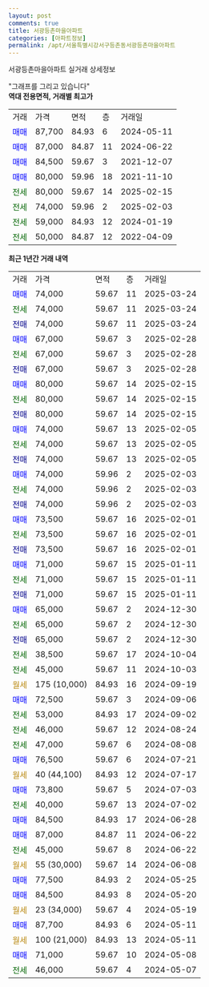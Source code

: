 ```yaml
---
layout: post
comments: true
title: 서광등촌마을아파트
categories: [아파트정보]
permalink: /apt/서울특별시강서구등촌동서광등촌마을아파트
---
```


서광등촌마을아파트 실거래 상세정보

<script type="text/javascript">
  google.charts.load('current', {'packages':['line', 'corechart']});
  google.charts.setOnLoadCallback(drawChart);

  function drawChart() {
    var data = new google.visualization.DataTable();
    data.addColumn('date', '거래일');
    data.addColumn('number', "매매");
    data.addColumn('number', "전세");
    data.addColumn('number', "전매");

    data.addRows([[new Date(Date.parse("2025-03-24")), 74000, null, null], [new Date(Date.parse("2025-03-24")), null, 74000, null], [new Date(Date.parse("2025-03-24")), null, null, 74000], [new Date(Date.parse("2025-02-28")), 67000, null, null], [new Date(Date.parse("2025-02-28")), null, 67000, null], [new Date(Date.parse("2025-02-28")), null, null, 67000], [new Date(Date.parse("2025-02-15")), 80000, null, null], [new Date(Date.parse("2025-02-15")), null, 80000, null], [new Date(Date.parse("2025-02-15")), null, null, 80000], [new Date(Date.parse("2025-02-05")), 74000, null, null], [new Date(Date.parse("2025-02-05")), null, 74000, null], [new Date(Date.parse("2025-02-05")), null, null, 74000], [new Date(Date.parse("2025-02-03")), 74000, null, null], [new Date(Date.parse("2025-02-03")), null, 74000, null], [new Date(Date.parse("2025-02-03")), null, null, 74000], [new Date(Date.parse("2025-02-01")), 73500, null, null], [new Date(Date.parse("2025-02-01")), null, 73500, null], [new Date(Date.parse("2025-02-01")), null, null, 73500], [new Date(Date.parse("2025-01-11")), 71000, null, null], [new Date(Date.parse("2025-01-11")), null, 71000, null], [new Date(Date.parse("2025-01-11")), null, null, 71000], [new Date(Date.parse("2024-12-30")), 65000, null, null], [new Date(Date.parse("2024-12-30")), null, 65000, null], [new Date(Date.parse("2024-12-30")), null, null, 65000], [new Date(Date.parse("2024-10-04")), null, 38500, null], [new Date(Date.parse("2024-10-03")), null, 45000, null], [new Date(Date.parse("2024-09-19")), null, null, null], [new Date(Date.parse("2024-09-06")), 72500, null, null], [new Date(Date.parse("2024-09-02")), null, 53000, null], [new Date(Date.parse("2024-08-24")), null, 46000, null], [new Date(Date.parse("2024-08-08")), null, 47000, null], [new Date(Date.parse("2024-07-21")), 76500, null, null], [new Date(Date.parse("2024-07-17")), null, null, null], [new Date(Date.parse("2024-07-03")), 73800, null, null], [new Date(Date.parse("2024-07-02")), null, 40000, null], [new Date(Date.parse("2024-06-28")), 84500, null, null], [new Date(Date.parse("2024-06-22")), 87000, null, null], [new Date(Date.parse("2024-06-22")), null, 45000, null], [new Date(Date.parse("2024-06-08")), null, null, null], [new Date(Date.parse("2024-05-25")), 77500, null, null], [new Date(Date.parse("2024-05-20")), 84500, null, null], [new Date(Date.parse("2024-05-19")), null, null, null], [new Date(Date.parse("2024-05-11")), 87700, null, null], [new Date(Date.parse("2024-05-11")), null, null, null], [new Date(Date.parse("2024-05-08")), 71000, null, null], [new Date(Date.parse("2024-05-07")), null, 46000, null]]);

    var options = {
      hAxis: {
        format: 'yyyy/MM/dd'
      },    
      lineWidth: 0,
      pointsVisible: true,    
      title: '최근 1년간 유형별 실거래가 분포',
      legend: { position: 'bottom' }
    };

    var formatter = new google.visualization.NumberFormat({pattern:'###,###'} );
    formatter.format(data, 1);
    formatter.format(data, 2);
    
    setTimeout(function() {
        var chart = new google.visualization.LineChart(document.getElementById('columnchart_material'));
        chart.draw(data, (options));
        document.getElementById('loading').style.display = 'none';
    }, 200);
  }
</script>


<div id="loading" style="z-index:20; display: block; margin-left: 0px">"그래프를 그리고 있습니다"</div>
<div id="columnchart_material" style="width: 95%; margin-left: 0px; display: block"></div>
<!-- contents start -->
<b>역대 전용면적, 거래별 최고가</b>
<table class="sortable">
    <tr>
      <td>거래</td>
      <td>가격</td>
      <td>면적</td>
      <td>층</td>
      <td>거래일</td>
    </tr>
        <tr>
          <td><a style="color: blue">매매</a></td>
          <td>87,700</td>
          <td>84.93</td>
          <td>6</td>
          <td>2024-05-11</td>
        </tr>            <tr>
          <td><a style="color: blue">매매</a></td>
          <td>87,000</td>
          <td>84.87</td>
          <td>11</td>
          <td>2024-06-22</td>
        </tr>            <tr>
          <td><a style="color: blue">매매</a></td>
          <td>84,500</td>
          <td>59.67</td>
          <td>3</td>
          <td>2021-12-07</td>
        </tr>            <tr>
          <td><a style="color: blue">매매</a></td>
          <td>80,000</td>
          <td>59.96</td>
          <td>18</td>
          <td>2021-11-10</td>
        </tr>        
        <tr>
              <td><a style="color: darkgreen">전세</a></td>
              <td>80,000</td>
              <td>59.67</td>
              <td>14</td>
              <td>2025-02-15</td>
            </tr>            <tr>
              <td><a style="color: darkgreen">전세</a></td>
              <td>74,000</td>
              <td>59.96</td>
              <td>2</td>
              <td>2025-02-03</td>
            </tr>            <tr>
              <td><a style="color: darkgreen">전세</a></td>
              <td>59,000</td>
              <td>84.93</td>
              <td>12</td>
              <td>2024-01-19</td>
            </tr>            <tr>
              <td><a style="color: darkgreen">전세</a></td>
              <td>50,000</td>
              <td>84.87</td>
              <td>12</td>
              <td>2022-04-09</td>
            </tr>        
    
</table>

<b>최근 1년간 거래 내역</b>

<table class="sortable">
    <tr>
      <td>거래</td>
      <td>가격</td>
      <td>면적</td>
      <td>층</td>
      <td>거래일</td>
    </tr>
    <tr>
      <td><a style="color: blue">매매</a></td>
      <td>74,000</td>
      <td>59.67</td>
      <td>11</td>
      <td>2025-03-24</td>
    </tr>          <tr>
      <td><a style="color: darkgreen">전세</a></td>
      <td>74,000</td>
      <td>59.67</td>
      <td>11</td>
      <td>2025-03-24</td>
    </tr>          <tr>
      <td><a style="color: darkblue">전매</a></td>
      <td>74,000</td>
      <td>59.67</td>
      <td>11</td>
      <td>2025-03-24</td>
    </tr>          <tr>
      <td><a style="color: blue">매매</a></td>
      <td>67,000</td>
      <td>59.67</td>
      <td>3</td>
      <td>2025-02-28</td>
    </tr>          <tr>
      <td><a style="color: darkgreen">전세</a></td>
      <td>67,000</td>
      <td>59.67</td>
      <td>3</td>
      <td>2025-02-28</td>
    </tr>          <tr>
      <td><a style="color: darkblue">전매</a></td>
      <td>67,000</td>
      <td>59.67</td>
      <td>3</td>
      <td>2025-02-28</td>
    </tr>          <tr>
      <td><a style="color: blue">매매</a></td>
      <td>80,000</td>
      <td>59.67</td>
      <td>14</td>
      <td>2025-02-15</td>
    </tr>          <tr>
      <td><a style="color: darkgreen">전세</a></td>
      <td>80,000</td>
      <td>59.67</td>
      <td>14</td>
      <td>2025-02-15</td>
    </tr>          <tr>
      <td><a style="color: darkblue">전매</a></td>
      <td>80,000</td>
      <td>59.67</td>
      <td>14</td>
      <td>2025-02-15</td>
    </tr>          <tr>
      <td><a style="color: blue">매매</a></td>
      <td>74,000</td>
      <td>59.67</td>
      <td>13</td>
      <td>2025-02-05</td>
    </tr>          <tr>
      <td><a style="color: darkgreen">전세</a></td>
      <td>74,000</td>
      <td>59.67</td>
      <td>13</td>
      <td>2025-02-05</td>
    </tr>          <tr>
      <td><a style="color: darkblue">전매</a></td>
      <td>74,000</td>
      <td>59.67</td>
      <td>13</td>
      <td>2025-02-05</td>
    </tr>          <tr>
      <td><a style="color: blue">매매</a></td>
      <td>74,000</td>
      <td>59.96</td>
      <td>2</td>
      <td>2025-02-03</td>
    </tr>          <tr>
      <td><a style="color: darkgreen">전세</a></td>
      <td>74,000</td>
      <td>59.96</td>
      <td>2</td>
      <td>2025-02-03</td>
    </tr>          <tr>
      <td><a style="color: darkblue">전매</a></td>
      <td>74,000</td>
      <td>59.96</td>
      <td>2</td>
      <td>2025-02-03</td>
    </tr>          <tr>
      <td><a style="color: blue">매매</a></td>
      <td>73,500</td>
      <td>59.67</td>
      <td>16</td>
      <td>2025-02-01</td>
    </tr>          <tr>
      <td><a style="color: darkgreen">전세</a></td>
      <td>73,500</td>
      <td>59.67</td>
      <td>16</td>
      <td>2025-02-01</td>
    </tr>          <tr>
      <td><a style="color: darkblue">전매</a></td>
      <td>73,500</td>
      <td>59.67</td>
      <td>16</td>
      <td>2025-02-01</td>
    </tr>          <tr>
      <td><a style="color: blue">매매</a></td>
      <td>71,000</td>
      <td>59.67</td>
      <td>15</td>
      <td>2025-01-11</td>
    </tr>          <tr>
      <td><a style="color: darkgreen">전세</a></td>
      <td>71,000</td>
      <td>59.67</td>
      <td>15</td>
      <td>2025-01-11</td>
    </tr>          <tr>
      <td><a style="color: darkblue">전매</a></td>
      <td>71,000</td>
      <td>59.67</td>
      <td>15</td>
      <td>2025-01-11</td>
    </tr>          <tr>
      <td><a style="color: blue">매매</a></td>
      <td>65,000</td>
      <td>59.67</td>
      <td>2</td>
      <td>2024-12-30</td>
    </tr>          <tr>
      <td><a style="color: darkgreen">전세</a></td>
      <td>65,000</td>
      <td>59.67</td>
      <td>2</td>
      <td>2024-12-30</td>
    </tr>          <tr>
      <td><a style="color: darkblue">전매</a></td>
      <td>65,000</td>
      <td>59.67</td>
      <td>2</td>
      <td>2024-12-30</td>
    </tr>          <tr>
      <td><a style="color: darkgreen">전세</a></td>
      <td>38,500</td>
      <td>59.67</td>
      <td>17</td>
      <td>2024-10-04</td>
    </tr>          <tr>
      <td><a style="color: darkgreen">전세</a></td>
      <td>45,000</td>
      <td>59.67</td>
      <td>11</td>
      <td>2024-10-03</td>
    </tr>          <tr>
      <td><a style="color: darkgoldenrod">월세</a></td>
      <td>175 (10,000)</td>
      <td>84.93</td>
      <td>16</td>
      <td>2024-09-19</td>
    </tr>          <tr>
      <td><a style="color: blue">매매</a></td>
      <td>72,500</td>
      <td>59.67</td>
      <td>3</td>
      <td>2024-09-06</td>
    </tr>          <tr>
      <td><a style="color: darkgreen">전세</a></td>
      <td>53,000</td>
      <td>84.93</td>
      <td>17</td>
      <td>2024-09-02</td>
    </tr>          <tr>
      <td><a style="color: darkgreen">전세</a></td>
      <td>46,000</td>
      <td>59.67</td>
      <td>12</td>
      <td>2024-08-24</td>
    </tr>          <tr>
      <td><a style="color: darkgreen">전세</a></td>
      <td>47,000</td>
      <td>59.67</td>
      <td>6</td>
      <td>2024-08-08</td>
    </tr>          <tr>
      <td><a style="color: blue">매매</a></td>
      <td>76,500</td>
      <td>59.67</td>
      <td>6</td>
      <td>2024-07-21</td>
    </tr>          <tr>
      <td><a style="color: darkgoldenrod">월세</a></td>
      <td>40 (44,100)</td>
      <td>84.93</td>
      <td>12</td>
      <td>2024-07-17</td>
    </tr>          <tr>
      <td><a style="color: blue">매매</a></td>
      <td>73,800</td>
      <td>59.67</td>
      <td>5</td>
      <td>2024-07-03</td>
    </tr>          <tr>
      <td><a style="color: darkgreen">전세</a></td>
      <td>40,000</td>
      <td>59.67</td>
      <td>13</td>
      <td>2024-07-02</td>
    </tr>          <tr>
      <td><a style="color: blue">매매</a></td>
      <td>84,500</td>
      <td>84.93</td>
      <td>17</td>
      <td>2024-06-28</td>
    </tr>          <tr>
      <td><a style="color: blue">매매</a></td>
      <td>87,000</td>
      <td>84.87</td>
      <td>11</td>
      <td>2024-06-22</td>
    </tr>          <tr>
      <td><a style="color: darkgreen">전세</a></td>
      <td>45,000</td>
      <td>59.67</td>
      <td>8</td>
      <td>2024-06-22</td>
    </tr>          <tr>
      <td><a style="color: darkgoldenrod">월세</a></td>
      <td>55 (30,000)</td>
      <td>59.67</td>
      <td>14</td>
      <td>2024-06-08</td>
    </tr>          <tr>
      <td><a style="color: blue">매매</a></td>
      <td>77,500</td>
      <td>84.93</td>
      <td>2</td>
      <td>2024-05-25</td>
    </tr>          <tr>
      <td><a style="color: blue">매매</a></td>
      <td>84,500</td>
      <td>84.93</td>
      <td>8</td>
      <td>2024-05-20</td>
    </tr>          <tr>
      <td><a style="color: darkgoldenrod">월세</a></td>
      <td>23 (34,000)</td>
      <td>59.67</td>
      <td>4</td>
      <td>2024-05-19</td>
    </tr>          <tr>
      <td><a style="color: blue">매매</a></td>
      <td>87,700</td>
      <td>84.93</td>
      <td>6</td>
      <td>2024-05-11</td>
    </tr>          <tr>
      <td><a style="color: darkgoldenrod">월세</a></td>
      <td>100 (21,000)</td>
      <td>84.93</td>
      <td>13</td>
      <td>2024-05-11</td>
    </tr>          <tr>
      <td><a style="color: blue">매매</a></td>
      <td>71,000</td>
      <td>59.67</td>
      <td>10</td>
      <td>2024-05-08</td>
    </tr>          <tr>
      <td><a style="color: darkgreen">전세</a></td>
      <td>46,000</td>
      <td>59.67</td>
      <td>4</td>
      <td>2024-05-07</td>
    </tr>      </table>
<!-- contents end -->    

